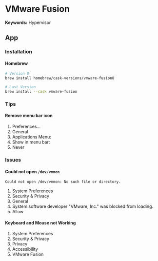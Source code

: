 # VMware Fusion

**Keywords:** Hypervisor

## App

### Installation

#### Homebrew

```sh
# Version 8
brew install homebrew/cask-versions/vmware-fusion8

# Last Version
brew install --cask vmware-fusion
```

### Tips

#### Remove menu bar icon

1. Preferences...
2. General
3. Applications Menu:
4. Show in menu bar:
5. Never

### Issues

#### Could not open `/dev/vmmon`

```log
Could not open /dev/vmmon: No such file or directory.
```

1. System Preferences
2. Security & Privacy
3. General
4. System software developer "VMware, Inc." was blocked from loading.
5. Allow

<!-- #### TBD

```log
Unable to retrieve kernel symbols.
```

#### TBD

```log
Failed to initialize monitor device.
``` -->

#### Keyboard and Mouse not Working

1. System Preferences
2. Security & Privacy
3. Privacy
4. Accessibility
5. VMware Fusion

<!-- ####

```log
Unable to retrieve kernel zone sizes.
Failed to initialize monitor device.
```

TODO -->
